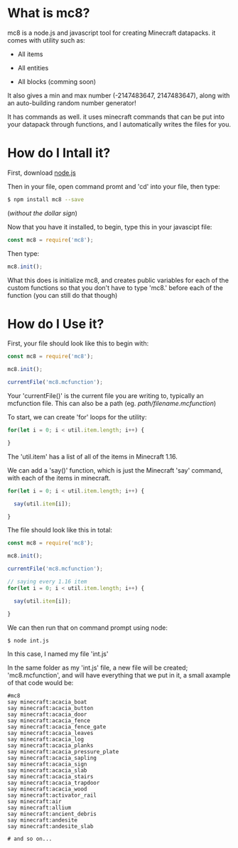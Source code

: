 # What is mc8?

mc8 is a node.js and javascript tool for creating Minecraft datapacks.
it comes with utility such as:

* All items

* All entities

* All blocks (comming soon)

It also gives a min and max number (-2147483647, 2147483647), along with an auto-building random number generator!

It has commands as well. it uses minecraft commands that can be put into your datapack through functions, and I automatically writes the files for you.

# How do I Intall it?

First, download [node.js](https://nodejs.org/en/download/)

Then in your file, open command promt and 'cd' into your file, then type:

```bash
$ npm install mc8 --save
```

(*without the dollar sign*)

Now that you have it installed, to begin, type this in your javascipt file:

```javascript
const mc8 = require('mc8');
```

Then type:

```javascript
mc8.init();
```

What this does is initialize mc8, and creates public variables for each of the custom functions so that you don't have to type 'mc8.' before each of the function (you can still do that though)

# How do I Use it?

First, your file should look like this to begin with:

```javascript
const mc8 = require('mc8');

mc8.init();

currentFile('mc8.mcfunction');
```

Your 'currentFile()' is the current file you are writing to, typically an mcfunction file. This can also be a path (eg. *path/filename.mcfunction*)

To start, we can create 'for' loops for the utility:

```javascript
for(let i = 0; i < util.item.length; i++) {

}
```

The 'util.item' has a list of all of the items in Minecraft 1.16.

We can add a 'say()' function, which is just the Minecraft 'say' command, with each of the items in minecraft.

```javascript
for(let i = 0; i < util.item.length; i++) {

  say(util.item[i]);

}
```

The file should look like this in total:

```javascript
const mc8 = require('mc8');

mc8.init();

currentFile('mc8.mcfunction');

// saying every 1.16 item
for(let i = 0; i < util.item.length; i++) {

  say(util.item[i]);

}
```

We can then run that on command prompt using node:

```bash
$ node int.js
```

In this case, I named my file 'int.js'

In the same folder as my 'int.js' file, a new file will be created; 'mc8.mcfunction', and will have everything that we put in it, a small axample of that code would be:

```mcfunction
#mc8
say minecraft:acacia_boat
say minecraft:acacia_button
say minecraft:acacia_door
say minecraft:acacia_fence
say minecraft:acacia_fence_gate
say minecraft:acacia_leaves
say minecraft:acacia_log
say minecraft:acacia_planks
say minecraft:acacia_pressure_plate
say minecraft:acacia_sapling
say minecraft:acacia_sign
say minecraft:acacia_slab
say minecraft:acacia_stairs
say minecraft:acacia_trapdoor
say minecraft:acacia_wood
say minecraft:activator_rail
say minecraft:air
say minecraft:allium
say minecraft:ancient_debris
say minecraft:andesite
say minecraft:andesite_slab

# and so on...
```
